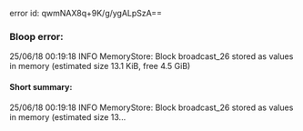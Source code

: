 error id: qwmNAX8q+9K/g/ygALpSzA==
### Bloop error:

25/06/18 00:19:18 INFO MemoryStore: Block broadcast_26 stored as values in memory (estimated size 13.1 KiB, free 4.5 GiB)
#### Short summary: 

25/06/18 00:19:18 INFO MemoryStore: Block broadcast_26 stored as values in memory (estimated size 13...